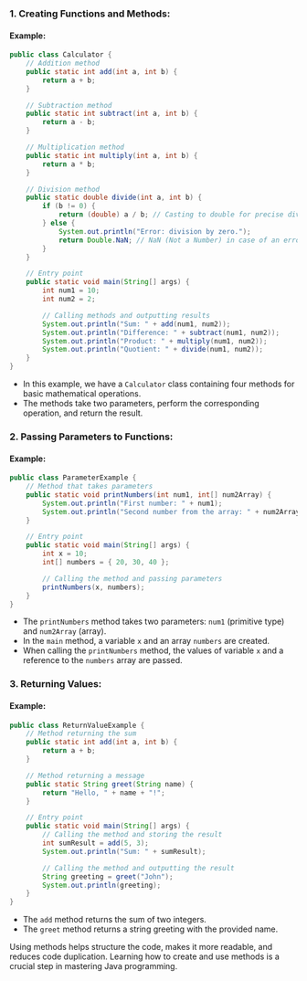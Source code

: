 ### 1. **Creating Functions and Methods:**

#### Example:

```java
public class Calculator {
    // Addition method
    public static int add(int a, int b) {
        return a + b;
    }

    // Subtraction method
    public static int subtract(int a, int b) {
        return a - b;
    }

    // Multiplication method
    public static int multiply(int a, int b) {
        return a * b;
    }

    // Division method
    public static double divide(int a, int b) {
        if (b != 0) {
            return (double) a / b; // Casting to double for precise division
        } else {
            System.out.println("Error: division by zero.");
            return Double.NaN; // NaN (Not a Number) in case of an error
        }
    }

    // Entry point
    public static void main(String[] args) {
        int num1 = 10;
        int num2 = 2;

        // Calling methods and outputting results
        System.out.println("Sum: " + add(num1, num2));
        System.out.println("Difference: " + subtract(num1, num2));
        System.out.println("Product: " + multiply(num1, num2));
        System.out.println("Quotient: " + divide(num1, num2));
    }
}
```

- In this example, we have a `Calculator` class containing four methods for basic mathematical operations.
- The methods take two parameters, perform the corresponding operation, and return the result.

### 2. **Passing Parameters to Functions:**

#### Example:

```java
public class ParameterExample {
    // Method that takes parameters
    public static void printNumbers(int num1, int[] num2Array) {
        System.out.println("First number: " + num1);
        System.out.println("Second number from the array: " + num2Array[0]);
    }

    // Entry point
    public static void main(String[] args) {
        int x = 10;
        int[] numbers = { 20, 30, 40 };

        // Calling the method and passing parameters
        printNumbers(x, numbers);
    }
}
```

- The `printNumbers` method takes two parameters: `num1` (primitive type) and `num2Array` (array).
- In the `main` method, a variable `x` and an array `numbers` are created.
- When calling the `printNumbers` method, the values of variable `x` and a reference to the `numbers` array are passed.

### 3. **Returning Values:**

#### Example:

```java
public class ReturnValueExample {
    // Method returning the sum
    public static int add(int a, int b) {
        return a + b;
    }

    // Method returning a message
    public static String greet(String name) {
        return "Hello, " + name + "!";
    }

    // Entry point
    public static void main(String[] args) {
        // Calling the method and storing the result
        int sumResult = add(5, 3);
        System.out.println("Sum: " + sumResult);

        // Calling the method and outputting the result
        String greeting = greet("John");
        System.out.println(greeting);
    }
}
```

- The `add` method returns the sum of two integers.
- The `greet` method returns a string greeting with the provided name.

Using methods helps structure the code, makes it more readable, and reduces code duplication. Learning how to create and use methods is a crucial step in mastering Java programming.